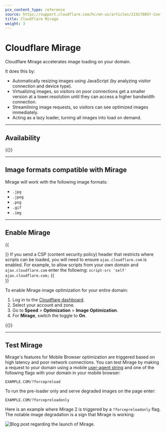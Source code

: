 ```yaml
---
pcx_content_type: reference
source: https://support.cloudflare.com/hc/en-us/articles/219178057-Configuring-Cloudflare-Mirage
title: Cloudflare Mirage
weight: 3
---
```


# Cloudflare Mirage

Cloudflare Mirage accelerates image loading on your domain.

It does this by:

-   Automatically resizing images using JavaScript (by analyzing visitor connection and device type).
-   Virtualizing images, so visitors on poor connections get a smaller version at a lower.resolution until they can access a higher bandwidth connection.
-   Streamlining image requests, so visitors can see optimized images immediately.
-   Acting as a lazy loader, turning all images into load on demand.

---

## Availability

{{<feature-table id="speed.mirage">}}

___

## Image formats compatible with Mirage

Mirage will work with the following image formats:

-   `.jpg`
-   `.jpeg`
-   `.png`
-   `.gif`
-   `.img`

___

## Enable Mirage

{{<Aside type="note">}}
If you send a CSP (content security policy) header that restricts where scripts can be loaded, you will need to ensure `ajax.cloudflare.com` is enabled. For example, to allow scripts from your own domain and `ajax.cloudflare.com` enter the following:
`script-src 'self' ajax.cloudflare.com;`
{{</Aside>}}

To enable Mirage image optimization for your entire domain:

1.  Log in to the [Cloudflare dashboard](https://dash.cloudflare.com).
2.  Select your account and zone.
3.  Go to **Speed** > **Optimization** > **Image Optimization**.
4.  For **Mirage**, switch the toggle to **On**.

{{<render file="_configuration-rule-promotion.md" productFolder="rules">}}

___

## Test Mirage

Mirage's features for Mobile Browser optimization are triggered based on high latency and poor network connections. You can test Mirage by making a request to your domain using a mobile [user-agent string](http://en.wikipedia.org/wiki/User_agent) and one of the following flags with your domain in your mobile browser:

`EXAMPLE.COM/?forcepreload`

To run the pre-loader only and serve degraded images on the page enter:

`EXAMPLE.COM/?forcepreloadonly`

Here is an example where Mirage 2 is triggered by a `?forcepreloadonly` flag. The notable image degradation is a sign that Mirage is working:

![Blog post regarding the launch of Mirage.
](/images/support/hc-import-219178057_forcepreloadonly.png)